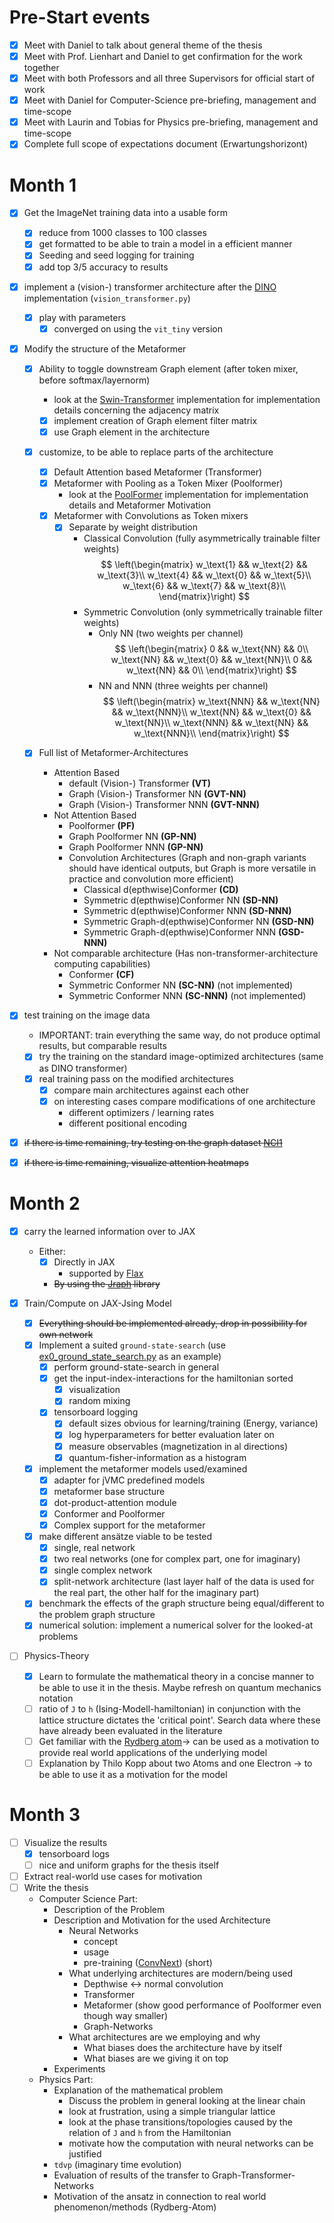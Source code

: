 # Pre-Start events

-   [x] Meet with Daniel to talk about general theme of the thesis
-   [x] Meet with Prof. Lienhart and Daniel to get confirmation for the work together
-   [x] Meet with both Professors and all three Supervisors for official start of work
-   [x] Meet with Daniel for Computer-Science pre-briefing, management and time-scope
-   [x] Meet with Laurin and Tobias for Physics pre-briefing, management and time-scope
-   [x] Complete full scope of expectations document (Erwartungshorizont)

# Month 1

-   [x] Get the ImageNet training data into a usable form
    -   [x] reduce from 1000 classes to 100 classes
    -   [x] get formatted to be able to train a model in a efficient manner
    -   [x] Seeding and seed logging for training
    -   [x] add top 3/5 accuracy to results
-   [x] implement a (vision-) transformer architecture after the [DINO](https://github.com/facebookresearch/dino) implementation (`vision_transformer.py`)

    -   [x] play with parameters
        -   [x] converged on using the `vit_tiny` version

-   [x] Modify the structure of the Metaformer

    -   [x] Ability to toggle downstream Graph element (after token mixer, before softmax/layernorm)
        -   look at the [Swin-Transformer](https://github.com/microsoft/Swin-Transformer) implementation for implementation details concerning the adjacency matrix
        -   [x] implement creation of Graph element filter matrix
        -   [x] use Graph element in the architecture
    -   [x] customize, to be able to replace parts of the architecture

        -   [x] Default Attention based Metaformer (Transformer)
        -   [x] Metaformer with Pooling as a Token Mixer (Poolformer)
            -   look at the [PoolFormer](https://github.com/sail-sg/poolformer) implementation for implementation details and Metaformer Motivation
        -   [x] Metaformer with Convolutions as Token mixers
            -   [x] Separate by weight distribution
                -   Classical Convolution (fully asymmetrically trainable filter weights)
                    $$
                    \left(\begin{matrix}
                        w_\text{1} && w_\text{2} && w_\text{3}\\
                        w_\text{4} && w_\text{0} && w_\text{5}\\
                        w_\text{6} && w_\text{7} && w_\text{8}\\
                    \end{matrix}\right)
                    $$
                -   Symmetric Convolution (only symmetrically trainable filter weights)
                    -   Only NN (two weights per channel)
                        $$
                        \left(\begin{matrix}
                            0 && w_\text{NN} && 0\\
                            w_\text{NN} && w_\text{0} && w_\text{NN}\\
                            0 && w_\text{NN} && 0\\
                        \end{matrix}\right)
                        $$
                    -   NN and NNN (three weights per channel)
                        $$
                        \left(\begin{matrix}
                            w_\text{NNN} && w_\text{NN} && w_\text{NNN}\\
                            w_\text{NN} && w_\text{0} && w_\text{NN}\\
                            w_\text{NNN} && w_\text{NN} && w_\text{NNN}\\
                        \end{matrix}\right)
                        $$

    -   [x] Full list of Metaformer-Architectures
        -   Attention Based
            -   default (Vision-) Transformer **(VT)**
            -   Graph (Vision-) Transformer NN **(GVT-NN)**
            -   Graph (Vision-) Transformer NNN **(GVT-NNN)**
        -   Not Attention Based
            -   Poolformer **(PF)**
            -   Graph Poolformer NN **(GP-NN)**
            -   Graph Poolformer NNN **(GP-NN)**
            -   Convolution Architectures (Graph and non-graph variants should have identical outputs, but Graph is more versatile in practice and convolution more efficient)
                -   Classical d(epthwise)Conformer **(CD)**
                -   Symmetric d(epthwise)Conformer NN **(SD-NN)**
                -   Symmetric d(epthwise)Conformer NNN **(SD-NNN)**
                -   Symmetric Graph-d(epthwise)Conformer NN **(GSD-NN)**
                -   Symmetric Graph-d(epthwise)Conformer NNN **(GSD-NNN)**
        -   Not comparable architecture (Has non-transformer-architecture computing capabilities)
            -   Conformer **(CF)**
            -   Symmetric Conformer NN **(SC-NN)** (not implemented)
            -   Symmetric Conformer NNN **(SC-NNN)** (not implemented)

-   [x] test training on the image data
    -   IMPORTANT: train everything the same way, do not produce optimal results, but comparable results
    -   [x] try the training on the standard image-optimized architectures (same as DINO transformer)
    -   [x] real training pass on the modified architectures
        -   [x] compare main architectures against each other
        -   [x] on interesting cases compare modifications of one architecture
            -   different optimizers / learning rates
            -   different positional encoding
-   [x] ~~if there is time remaining, try testing on the graph dataset [NCI1](https://paperswithcode.com/dataset/nci1)~~
-   [x] ~~if there is time remaining, visualize attention heatmaps~~

# Month 2

-   [x] carry the learned information over to JAX
    -   Either:
        -   [x] Directly in JAX
            -   supported by [Flax](https://github.com/google/flax)
        -   ~~By using the [Jraph](https://github.com/deepmind/jraph) library~~
-   [x] Train/Compute on JAX-Jsing Model

    -   [x] ~~Everything should be implemented already, drop in possibility for own network~~
    -   [x] Implement a suited `ground-state-search` (use [ex0_ground_state_search.py](https://github.com/markusschmitt/vmc_jax/blob/master/examples/ex0_ground_state_search.py) as an example)
        -   [x] perform ground-state-search in general
        -   [x] get the input-index-interactions for the hamiltonian sorted
            -   [x] visualization
            -   [x] random mixing
        -   [x] tensorboard logging
            -   [x] default sizes obvious for learning/training (Energy, variance)
            -   [x] log hyperparameters for better evaluation later on
            -   [x] measure observables (magnetization in al directions)
            -   [x] quantum-fisher-information as a histogram
    -   [x] implement the metaformer models used/examined
        -   [x] adapter for jVMC predefined models
        -   [x] metaformer base structure
        -   [x] dot-product-attention module
        -   [x] Conformer and Poolformer
        -   [x] Complex support for the metaformer
    -   [x] make different ansätze viable to be tested
        -   [x] single, real network
        -   [x] two real networks (one for complex part, one for imaginary)
        -   [x] single complex network
        -   [x] split-network architecture (last layer half of the data is used for the real part, the other half for the imaginary part)
    -   [x] benchmark the effects of the graph structure being equal/different to the problem graph structure
    -   [x] numerical solution: implement a numerical solver for the looked-at problems

-   [ ] Physics-Theory
    -   [x] Learn to formulate the mathematical theory in a concise manner to be able to use it in the thesis. Maybe refresh on quantum mechanics notation
    -   [ ] ratio of `J` to `h` (Ising-Modell-hamiltonian) in conjunction with the lattice structure dictates the 'critical point'. Search data where these have already been evaluated in the literature
    -   [ ] Get familiar with the [Rydberg atom](https://en.wikipedia.org/wiki/Rydberg_atom)-> can be used as a motivation to provide real world applications of the underlying model
    -   [ ] Explanation by Thilo Kopp about two Atoms and one Electron -> to be able to use it as a motivation for the model

# Month 3

-   [ ] Visualize the results
    -   [x] tensorboard logs
    -   [ ] nice and uniform graphs for the thesis itself
-   [ ] Extract real-world use cases for motivation
-   [ ] Write the thesis
    -   Computer Science Part:
        -   Description of the Problem
        -   Description and Motivation for the used Architecture
            -   Neural Networks
                -   concept
                -   usage
                -   pre-training ([ConvNext](https://arxiv.org/abs/2201.03545)) (short)
            -   What underlying architectures are modern/being used
                -   Depthwise <-> normal convolution
                -   Transformer
                -   Metaformer (show good performance of Poolformer even though way smaller)
                -   Graph-Networks
            -   What architectures are we employing and why
                -   What biases does the architecture have by itself
                -   What biases are we giving it on top
        -   Experiments
    -   Physics Part:
        -   Explanation of the mathematical problem
            -   Discuss the problem in general looking at the linear chain
            -   look at frustration, using a simple triangular lattice
            -   look at the phase transitions/topologies caused by the relation of `J` and `h` from the Hamiltonian
            -   motivate how the computation with neural networks can be justified
        -   `tdvp` (imaginary time evolution)
        -   Evaluation of results of the transfer to Graph-Transformer-Networks
        -   Motivation of the ansatz in connection to real world phenomenon/methods (Rydberg-Atom)
